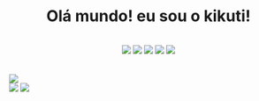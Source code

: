 <h1 align="center">Olá mundo! eu sou o <b>kikuti!</b></h1>

<br />

<div align="center">
  <img src="https://img.shields.io/badge/html%205-012cd1?style=for-the-badge&logo=html5&logoColor=fafafa&labelColor=012cd1" />
  <img src="https://img.shields.io/badge/css%203-012cd1?style=for-the-badge&logo=css3&logoColor=fafafa&labelColor=012cd1" />
  <img src="https://img.shields.io/badge/-JavaScript-012cd1?style=for-the-badge&logo=javascript&logoColor=fafafa&labelColor=012cd1" />
  <img src="https://img.shields.io/badge/-git-012cd1?style=for-the-badge&logo=git&logoColor=fafafa&labelColor=012cd1" />
  <img src="https://img.shields.io/badge/-github-012cd1?style=for-the-badge&logo=github&logoColor=fafafa&labelColor=012cd1" />
</div>

<br />
<br />

<img src="https://github-readme-stats.vercel.app/api?username=kikuti-fullstack&show_icons=true&theme=radical&title_color=0124b4&text_color=fafafa&icon_color=012cd1" />
<br />
<img src="https://github-readme-stats.vercel.app/api/top-langs/?username=kikuti-fullstack&theme=radical&title_color=012cd1&text_color=fafafa" />

<a href="https://github.com/kikuti-fullstack">
  <img src="https://komarev.com/ghpvc/?username=kikuti-fullstack&style=flat-square&logoColor=fafafa&labelColor=012cd1" />
</a>

